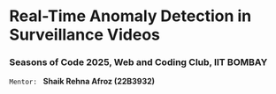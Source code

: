 # Real-Time Anomaly Detection in Surveillance Videos 
### Seasons of Code 2025, Web and Coding Club, IIT BOMBAY

`Mentor: ` **Shaik Rehna Afroz (22B3932)**

